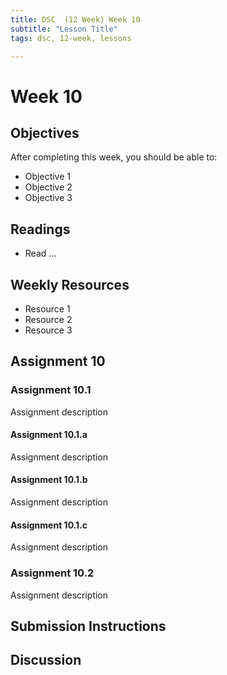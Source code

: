 ```yaml
---
title: DSC  (12 Week) Week 10
subtitle: "Lesson Title"
tags: dsc, 12-week, lessons

---
```


# Week 10

## Objectives

After completing this week, you should be able to:

* Objective 1
* Objective 2
* Objective 3

## Readings

* Read ...

## Weekly Resources

* Resource 1
* Resource 2
* Resource 3

## Assignment 10

### Assignment 10.1

Assignment description

#### Assignment 10.1.a

Assignment description

#### Assignment 10.1.b

Assignment description

#### Assignment 10.1.c

Assignment description

### Assignment 10.2

Assignment description

## Submission Instructions

## Discussion